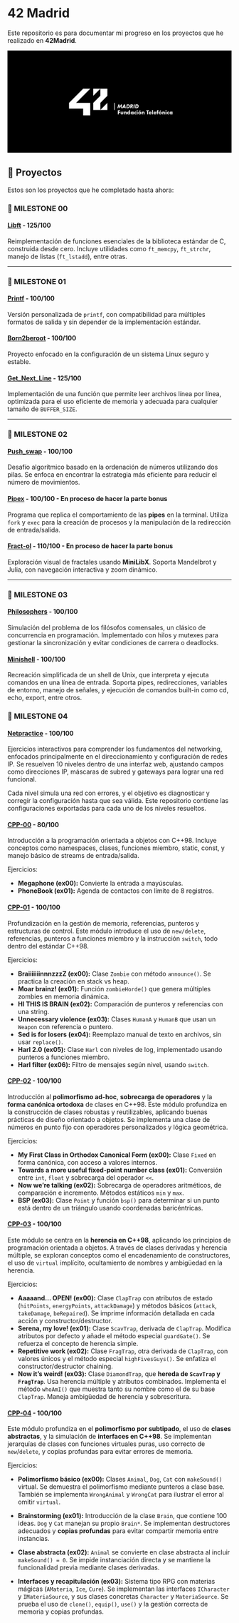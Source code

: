 # 42 Madrid

Este repositorio es para documentar mi progreso en los proyectos que he realizado en **42Madrid**.

![Logo 42 Madrid](42-Madrid.jpeg)

## 🚀 Proyectos

Estos son los proyectos que he completado hasta ahora:

### 🎯 MILESTONE 00
#### [Libft](https://github.com/loreeue/Libft) - 125/100

Reimplementación de funciones esenciales de la biblioteca estándar de C, construida desde cero. Incluye utilidades como `ft_memcpy`, `ft_strchr`, manejo de listas (`ft_lstadd`), entre otras.

---

### 🎯 MILESTONE 01
#### [Printf](https://github.com/loreeue/Printf) - 100/100

Versión personalizada de `printf`, con compatibilidad para múltiples formatos de salida y sin depender de la implementación estándar.

#### [Born2beroot]() - 100/100

Proyecto enfocado en la configuración de un sistema Linux seguro y estable.

#### [Get_Next_Line](https://github.com/loreeue/GetNextLine) - 125/100

Implementación de una función que permite leer archivos línea por línea, optimizada para el uso eficiente de memoria y adecuada para cualquier tamaño de `BUFFER_SIZE`.

---

### 🎯 MILESTONE 02
#### [Push_swap](https://github.com/loreeue/Push_swap) - 100/100

Desafío algorítmico basado en la ordenación de números utilizando dos pilas. Se enfoca en encontrar la estrategia más eficiente para reducir el número de movimientos.

#### [Pipex](https://github.com/loreeue/Pipex) - 100/100 - En proceso de hacer la parte bonus

Programa que replica el comportamiento de las **pipes** en la terminal. Utiliza `fork` y `exec` para la creación de procesos y la manipulación de la redirección de entrada/salida.

#### [Fract-ol](https://github.com/loreeue/Fract-ol) - 110/100 - En proceso de hacer la parte bonus

Exploración visual de fractales usando **MiniLibX**. Soporta Mandelbrot y Julia, con navegación interactiva y zoom dinámico.

---

### 🎯 MILESTONE 03
#### [Philosophers](https://github.com/loreeue/Philosophers) - 100/100

Simulación del problema de los filósofos comensales, un clásico de concurrencia en programación. Implementado con hilos y mutexes para gestionar la sincronización y evitar condiciones de carrera o deadlocks.

#### [Minishell](https://github.com/jpuerto-loruzqui/42Minishell) - 100/100

Recreación simplificada de un shell de Unix, que interpreta y ejecuta comandos en una línea de entrada. Soporta pipes, redirecciones, variables de entorno, manejo de señales, y ejecución de comandos built-in como cd, echo, export, entre otros.

### 🎯 MILESTONE 04
#### [Netpractice](https://github.com/loreeue/Netpractice) - 100/100

Ejercicios interactivos para comprender los fundamentos del networking, enfocados principalmente en el direccionamiento y configuración de redes IP. Se resuelven 10 niveles dentro de una interfaz web, ajustando campos como direcciones IP, máscaras de subred y gateways para lograr una red funcional.

Cada nivel simula una red con errores, y el objetivo es diagnosticar y corregir la configuración hasta que sea válida. Este repositorio contiene las configuraciones exportadas para cada uno de los niveles resueltos.

#### [CPP-00](https://github.com/loreeue/Cpps) - 80/100

Introducción a la programación orientada a objetos con C++98. Incluye conceptos como namespaces, clases, funciones miembro, static, const, y manejo básico de streams de entrada/salida.

Ejercicios:

* **Megaphone (ex00):** Convierte la entrada a mayúsculas.
* **PhoneBook (ex01):** Agenda de contactos con límite de 8 registros.

#### [CPP-01](https://github.com/loreeue/Cpps) - 100/100

Profundización en la gestión de memoria, referencias, punteros y estructuras de control. Este módulo introduce el uso de `new/delete`, referencias, punteros a funciones miembro y la instrucción `switch`, todo dentro del estándar C++98.

Ejercicios:

* **BraiiiiiiinnnzzzZ (ex00):** Clase `Zombie` con método `announce()`. Se practica la creación en stack vs heap.
* **Moar brainz! (ex01):** Función `zombieHorde()` que genera múltiples zombies en memoria dinámica.
* **HI THIS IS BRAIN (ex02):** Comparación de punteros y referencias con una string.
* **Unnecessary violence (ex03):** Clases `HumanA` y `HumanB` que usan un `Weapon` con referencia o puntero.
* **Sed is for losers (ex04):** Reemplazo manual de texto en archivos, sin usar `replace()`.
* **Harl 2.0 (ex05):** Clase `Harl` con niveles de log, implementado usando punteros a funciones miembro.
* **Harl filter (ex06):** Filtro de mensajes según nivel, usando `switch`.

#### [CPP-02](https://github.com/loreeue/Cpps) - 100/100

Introducción al **polimorfismo ad-hoc**, **sobrecarga de operadores** y la **forma canónica ortodoxa** de clases en C++98. Este módulo profundiza en la construcción de clases robustas y reutilizables, aplicando buenas prácticas de diseño orientado a objetos. Se implementa una clase de números en punto fijo con operadores personalizados y lógica geométrica.

Ejercicios:

* **My First Class in Orthodox Canonical Form (ex00):** Clase `Fixed` en forma canónica, con acceso a valores internos.
* **Towards a more useful fixed-point number class (ex01):** Conversión entre `int`, `float` y sobrecarga del operador `<<`.
* **Now we’re talking (ex02):** Sobrecarga de operadores aritméticos, de comparación e incremento. Métodos estáticos `min` y `max`.
* **BSP (ex03):** Clase `Point` y función `bsp()` para determinar si un punto está dentro de un triángulo usando coordenadas baricéntricas.

#### [CPP-03](https://github.com/loreeue/Cpps) - 100/100

Este módulo se centra en la **herencia en C++98**, aplicando los principios de programación orientada a objetos. A través de clases derivadas y herencia múltiple, se exploran conceptos como el encadenamiento de constructores, el uso de `virtual` implícito, ocultamiento de nombres y ambigüedad en la herencia.

Ejercicios:

* **Aaaaand... OPEN! (ex00):** Clase `ClapTrap` con atributos de estado (`hitPoints`, `energyPoints`, `attackDamage`) y métodos básicos (`attack`, `takeDamage`, `beRepaired`). Se imprime información detallada en cada acción y constructor/destructor.
* **Serena, my love! (ex01):** Clase `ScavTrap`, derivada de `ClapTrap`. Modifica atributos por defecto y añade el método especial `guardGate()`. Se refuerza el concepto de herencia simple.
* **Repetitive work (ex02):** Clase `FragTrap`, otra derivada de `ClapTrap`, con valores únicos y el método especial `highFivesGuys()`. Se enfatiza el constructor/destructor chaining.
* **Now it’s weird! (ex03):** Clase `DiamondTrap`, que **hereda de `ScavTrap` y `FragTrap`**. Usa herencia múltiple y atributos combinados. Implementa el método `whoAmI()` que muestra tanto su nombre como el de su base `ClapTrap`. Maneja ambigüedad de herencia y sobrescritura.

#### [CPP-04](https://github.com/loreeue/Cpps) - 100/100

Este módulo profundiza en el **polimorfismo por subtipado**, el uso de **clases abstractas**, y la simulación de **interfaces en C++98**. Se implementan jerarquías de clases con funciones virtuales puras, uso correcto de `new`/`delete`, y copias profundas para evitar errores de memoria.

Ejercicios:

* **Polimorfismo básico (ex00):** Clases `Animal`, `Dog`, `Cat` con `makeSound()` virtual. Se demuestra el polimorfismo mediante punteros a clase base. También se implementa `WrongAnimal` y `WrongCat` para ilustrar el error al omitir `virtual`.

* **Brainstorming (ex01):** Introducción de la clase `Brain`, que contiene 100 ideas. `Dog` y `Cat` manejan su propio `Brain*`. Se implementan destructores adecuados y **copias profundas** para evitar compartir memoria entre instancias.

* **Clase abstracta (ex02):** `Animal` se convierte en clase abstracta al incluir `makeSound() = 0`. Se impide instanciación directa y se mantiene la funcionalidad previa mediante clases derivadas.

* **Interfaces y recapitulación (ex03):** Sistema tipo RPG con materias mágicas (`AMateria`, `Ice`, `Cure`). Se implementan las interfaces `ICharacter` y `IMateriaSource`, y sus clases concretas `Character` y `MateriaSource`. Se prueba el uso de `clone()`, `equip()`, `use()` y la gestión correcta de memoria y copias profundas.
